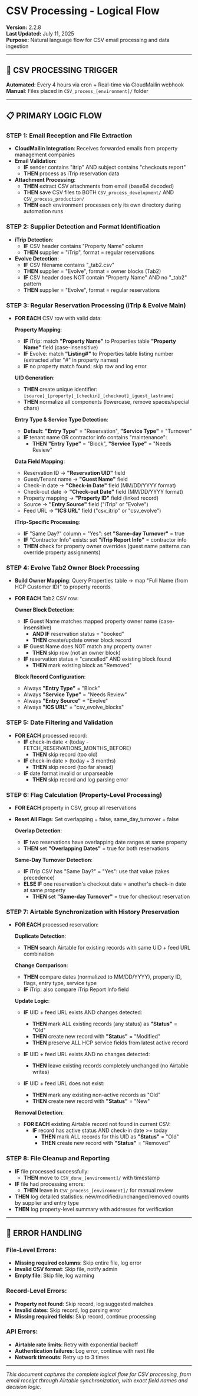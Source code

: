 # CSV Processing - Logical Flow

**Version:** 2.2.8  
**Last Updated:** July 11, 2025  
**Purpose:** Natural language flow for CSV email processing and data ingestion

---

## 📧 **CSV PROCESSING TRIGGER**

**Automated**: Every 4 hours via cron + Real-time via CloudMailin webhook
**Manual**: Files placed in `CSV_process_[environment]/` folder

---

## 📋 **PRIMARY LOGIC FLOW**

### **STEP 1**: Email Reception and File Extraction
- **CloudMailin Integration**: Receives forwarded emails from property management companies
- **Email Validation**: 
  - **IF** sender contains "itrip" AND subject contains "checkouts report" 
  - **THEN** process as iTrip reservation data
- **Attachment Processing**:
  - **THEN** extract CSV attachments from email (base64 decoded)
  - **THEN** save CSV files to BOTH `CSV_process_development/` AND `CSV_process_production/`
  - **THEN** each environment processes only its own directory during automation runs

### **STEP 2**: Supplier Detection and Format Identification
- **iTrip Detection**:
  - **IF** CSV header contains "Property Name" column
  - **THEN** supplier = "iTrip", format = regular reservations
- **Evolve Detection**:
  - **IF** CSV filename contains "_tab2.csv"
  - **THEN** supplier = "Evolve", format = owner blocks (Tab2)
  - **IF** CSV header does NOT contain "Property Name" AND no "_tab2" pattern
  - **THEN** supplier = "Evolve", format = regular reservations

### **STEP 3**: Regular Reservation Processing (iTrip & Evolve Main)
- **FOR EACH** CSV row with valid data:

  **Property Mapping**:
  - **IF** iTrip: match **"Property Name"** to Properties table **"Property Name"** field (case-insensitive)
  - **IF** Evolve: match **"Listing#"** to Properties table listing number (extracted after "#" in property names)
  - **IF** no property match found: skip row and log error

  **UID Generation**:
  - **THEN** create unique identifier: `[source]_[property]_[checkin]_[checkout]_[guest_lastname]`
  - **THEN** normalize all components (lowercase, remove spaces/special chars)

  **Entry Type & Service Type Detection**:
  - **Default**: **"Entry Type"** = "Reservation", **"Service Type"** = "Turnover"
  - **IF** tenant name OR contractor info contains "maintenance":
    - **THEN** **"Entry Type"** = "Block", **"Service Type"** = "Needs Review"

  **Data Field Mapping**:
  - Reservation ID → **"Reservation UID"** field
  - Guest/Tenant name → **"Guest Name"** field
  - Check-in date → **"Check-in Date"** field (MM/DD/YYYY format)
  - Check-out date → **"Check-out Date"** field (MM/DD/YYYY format)
  - Property mapping → **"Property ID"** field (linked record)
  - Source → **"Entry Source"** field ("iTrip" or "Evolve")
  - Feed URL → **"ICS URL"** field ("csv_itrip" or "csv_evolve")

  **iTrip-Specific Processing**:
  - **IF** "Same Day?" column = "Yes": set **"Same-day Turnover"** = true
  - **IF** "Contractor Info" exists: set **"iTrip Report Info"** = contractor info
  - **THEN** check for property owner overrides (guest name patterns can override property assignments)

### **STEP 4**: Evolve Tab2 Owner Block Processing
- **Build Owner Mapping**: Query Properties table → map "Full Name (from HCP Customer ID)" to property records
- **FOR EACH** Tab2 CSV row:

  **Owner Block Detection**:
  - **IF** Guest Name matches mapped property owner name (case-insensitive)
    - **AND IF** reservation status = "booked"
    - **THEN** create/update owner block record
  - **IF** Guest Name does NOT match any property owner
    - **THEN** skip row (not an owner block)
  - **IF** reservation status = "cancelled" AND existing block found
    - **THEN** mark existing block as "Removed"

  **Block Record Configuration**:
  - Always **"Entry Type"** = "Block"
  - Always **"Service Type"** = "Needs Review"
  - Always **"Entry Source"** = "Evolve"
  - Always **"ICS URL"** = "csv_evolve_blocks"

### **STEP 5**: Date Filtering and Validation
- **FOR EACH** processed record:
  - **IF** check-in date < (today - FETCH_RESERVATIONS_MONTHS_BEFORE)
    - **THEN** skip record (too old)
  - **IF** check-in date > (today + 3 months)
    - **THEN** skip record (too far ahead)
  - **IF** date format invalid or unparseable
    - **THEN** skip record and log parsing error

### **STEP 6**: Flag Calculation (Property-Level Processing)
- **FOR EACH** property in CSV, group all reservations
- **Reset All Flags**: Set overlapping = false, same_day_turnover = false

  **Overlap Detection**:
  - **IF** two reservations have overlapping date ranges at same property
  - **THEN** set **"Overlapping Dates"** = true for both reservations

  **Same-Day Turnover Detection**:
  - **IF** iTrip CSV has "Same Day?" = "Yes": use that value (takes precedence)
  - **ELSE IF** one reservation's checkout date = another's check-in date at same property
    - **THEN** set **"Same-day Turnover"** = true for checkout reservation

### **STEP 7**: Airtable Synchronization with History Preservation
- **FOR EACH** processed reservation:

  **Duplicate Detection**:
  - **THEN** search Airtable for existing records with same UID + feed URL combination

  **Change Comparison**:
  - **THEN** compare dates (normalized to MM/DD/YYYY), property ID, flags, entry type, service type
  - **IF** iTrip: also compare iTrip Report Info field

  **Update Logic**:
  - **IF** UID + feed URL exists AND changes detected:
    - **THEN** mark ALL existing records (any status) as **"Status"** = "Old"
    - **THEN** create new record with **"Status"** = "Modified"
    - **THEN** preserve ALL HCP service fields from latest active record

  - **IF** UID + feed URL exists AND no changes detected:
    - **THEN** leave existing records completely unchanged (no Airtable writes)

  - **IF** UID + feed URL does not exist:
    - **THEN** mark any existing non-active records as "Old"
    - **THEN** create new record with **"Status"** = "New"

  **Removal Detection**:
  - **FOR EACH** existing Airtable record not found in current CSV:
    - **IF** record has active status AND check-in date >= today
      - **THEN** mark ALL records for this UID as **"Status"** = "Old"
      - **THEN** create new record with **"Status"** = "Removed"

### **STEP 8**: File Cleanup and Reporting
- **IF** file processed successfully:
  - **THEN** move to `CSV_done_[environment]/` with timestamp
- **IF** file had processing errors:
  - **THEN** leave in `CSV_process_[environment]/` for manual review
- **THEN** log detailed statistics: new/modified/unchanged/removed counts by supplier and entry type
- **THEN** log property-level summary with addresses for verification

---

## 🚨 **ERROR HANDLING**

### **File-Level Errors**:
- **Missing required columns**: Skip entire file, log error
- **Invalid CSV format**: Skip file, notify admin
- **Empty file**: Skip file, log warning

### **Record-Level Errors**:
- **Property not found**: Skip record, log suggested matches
- **Invalid dates**: Skip record, log parsing error
- **Missing required fields**: Skip record, continue processing

### **API Errors**:
- **Airtable rate limits**: Retry with exponential backoff
- **Authentication failures**: Log error, continue with next file
- **Network timeouts**: Retry up to 3 times

---

*This document captures the complete logical flow for CSV processing, from email receipt through Airtable synchronization, with exact field names and decision logic.*